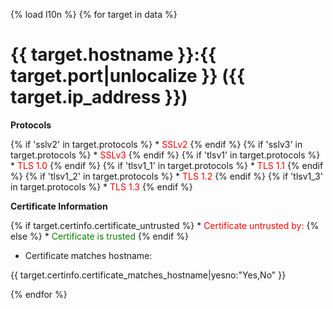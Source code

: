 {% load l10n %}
{% for target in data %}
# {{ target.hostname }}:{{ target.port|unlocalize }} ({{ target.ip_address }})
**Protocols**

{% if 'sslv2' in target.protocols %}
    * <span style="color: red">SSLv2</span>
{% endif %}
{% if 'sslv3' in target.protocols %}
    * <span style="color: red">SSLv3</span>
{% endif %}
{% if 'tlsv1' in target.protocols %}
    * <span style="color: red">TLS 1.0</span>
{% endif %}
{% if 'tlsv1_1' in target.protocols %}
    * <span style="color: red">TLS 1.1</span>
{% endif %}
{% if 'tlsv1_2' in target.protocols %}
    * <span style="color: red">TLS 1.2</span>
{% endif %}
{% if 'tlsv1_3' in target.protocols %}
    * <span style="color: red">TLS 1.3</span>
{% endif %}

**Certificate Information**

{% if target.certinfo.certificate_untrusted %}
    * <span style="color: red">Certificate untrusted by:</span>
{% else %}
    * <span style="color: green">Certificate is trusted</span>
{% endif %}

* Certificate matches hostname: 
<span style="color: {% if target.certinfo.certificate_matches_hostname %}green{% else %}red{% endif %}">
    {{ target.certinfo.certificate_matches_hostname|yesno:"Yes,No" }}
</span>

{% endfor %}
